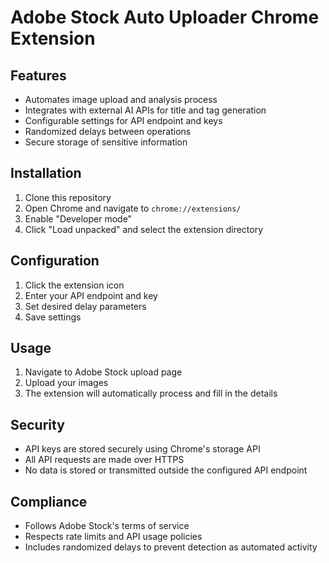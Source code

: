 # Adobe Stock Auto Uploader Chrome Extension

## Features
- Automates image upload and analysis process
- Integrates with external AI APIs for title and tag generation
- Configurable settings for API endpoint and keys
- Randomized delays between operations
- Secure storage of sensitive information

## Installation
1. Clone this repository
2. Open Chrome and navigate to `chrome://extensions/`
3. Enable "Developer mode"
4. Click "Load unpacked" and select the extension directory

## Configuration
1. Click the extension icon
2. Enter your API endpoint and key
3. Set desired delay parameters
4. Save settings

## Usage
1. Navigate to Adobe Stock upload page
2. Upload your images
3. The extension will automatically process and fill in the details

## Security
- API keys are stored securely using Chrome's storage API
- All API requests are made over HTTPS
- No data is stored or transmitted outside the configured API endpoint

## Compliance
- Follows Adobe Stock's terms of service
- Respects rate limits and API usage policies
- Includes randomized delays to prevent detection as automated activity
